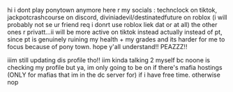 hi i dont play ponytown anymore here r my socials : technclock on tiktok, jackpotcrashcourse on discord, diviniadevil/destinatedfuture on roblox (i will probably not se ur friend req i donrt use roblox liek dat or at all) the other ones r privatt...ii will be more active on tiktok instead actually instead of pt, since pt is genuinely ruining my health + my grades and its harder for me to focus because of pony town. hope y'all understand!! PEAZZZ!!

iiim still updating dis profile tho!! iim kinda talking 2 myself bc noone is checking my profile but ya, im only going to be on if there's mafia hostings (ONLY for mafias that im in the dc server for) if i have free time. otherwise nop
